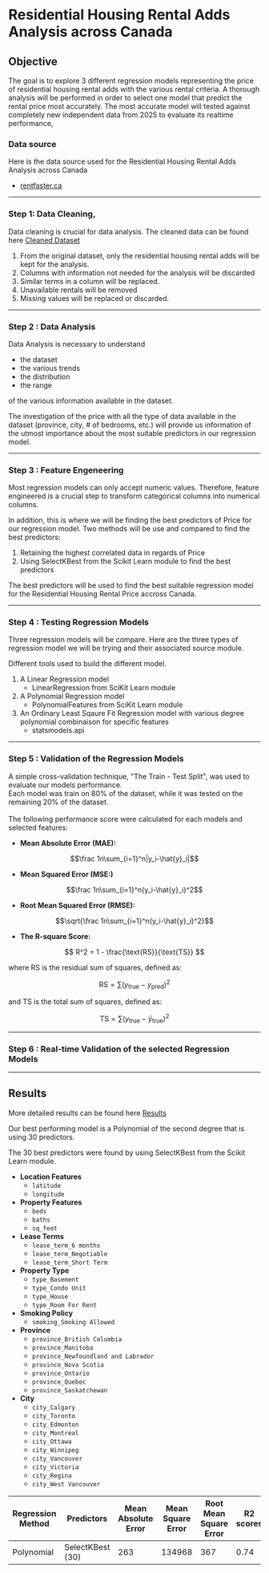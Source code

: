 # Residential Housing Rental Adds Analysis across Canada

## Objective
The goal is to explore 3 different regression models representing the price of residential housing rental adds with the various rental criteria. A thorough analysis will be performed in order to select one model that predict the rental price most accurately. The most accurate model will tested against completely new independent data from 2025 to evaluate its realtime performance,


### Data source
Here is the data source used for the Residential Housing Rental Adds Analysis across Canada

- [rentfaster.ca](https://www.rentfaster.ca/?utm_source=OOH&utm_medium=sign&utm_campaign=ca)

---
### Step 1: Data Cleaning,

Data cleaning is crucial for data analysis. The cleaned data can be found here [Cleaned Dataset](Data/canada_rent_clean.csv)

1. From the original dataset, only the residential housing rental adds will be kept for the analysis.
2. Columns with information not needed for the analysis will be discarded
3. Similar terms in a column will be replaced.
4. Unavailable rentals will be removed
5. Missing values will be replaced or discarded.

---
### Step 2 : Data Analysis

Data Analysis is necessary to understand 
   - the dataset
   - the various trends
   - the distribution
   - the range
     
of the various information available in the dataset.

The investigation of the price with all the type of data available in the dataset (province, city, # of bedrooms, etc.) will provide us information of the utmost importance about the most suitable predictors in our regression model.


---
### Step 3 : Feature Engeneering

Most regression models can only accept numeric values. Therefore, feature engineered is a crucial step to transform categorical columns into numerical columns.

In addition, this is where we will be finding the best predictors of Price for our regression model. Two methods will be use and compared to find the best predictors:
1. Retaining the highest correlated data in regards of Price
2. Using SelectKBest from the Scikit Learn module to find the best predictors

The best predictors will be used to find the best suitable regression model for the Residential Housing Rental Price accross Canada. 

---
### Step 4 : Testing Regression Models

Three regression models will be compare. Here are the three types of regression model we will be trying and their associated source module.

Different tools used to build the different model.
1. A Linear Regression model
     - LinearRegression from SciKit Learn module
2. A Polynomial Regression model 
     - PolynomialFeatures from SciKit Learn module
3. An Ordinary Least Sqaure Fit Regression model with various degree polynomial combinaison for specific features
     - statsmodels.api

---
### Step 5 : Validation of the Regression Models
A simple cross-validation technique, "The Train - Test Split", was used to evaluate our models performance.
</br>
Each model was train on 80% of the dataset, while it was tested on the remaining 20% of the dataset.
</br>
</br>
The following performance score were calculated for each models and selected features:

- **Mean Absolute Error (MAE):** 

$$\frac 1n\sum_{i=1}^n|y_i-\hat{y}_i|$$

- **Mean Squared Error (MSE:)** 

$$\frac 1n\sum_{i=1}^n(y_i-\hat{y}_i)^2$$

- **Root Mean Squared Error (RMSE):** 

$$\sqrt{\frac 1n\sum_{i=1}^n(y_i-\hat{y}_i)^2}$$

- **The R-square Score:**

$$
R^2 = 1 - \frac{\text{RS}}{\text{TS}}
$$

where RS is the residual sum of squares, defined as:

$$
\text{RS} = \sum (y_{\text{true}} - y_{\text{pred}})^2
$$

and TS is the total sum of squares, defined as:

$$
\text{TS} = \sum (y_{\text{true}} - \bar{y}_{\text{true}})^2
$$

---
### Step 6 : Real-time Validation of the selected Regression Models


---
## Results
More detailed results can be found here [Results](Notebook/Analysis_w_Results.md)

Our best performing model is a Polynomial of the second degree that is using 30 predictors.

The 30 best predictors were found by using SelectKBest from the Scikit Learn module.

- **Location Features**
  - `latitude`
  - `longitude`
- **Property Features**
  - `beds`
  - `baths`
  - `sq_feet`
- **Lease Terms**
  - `lease_term_6 months`
  - `lease_term_Negotiable`
  - `lease_term_Short Term`
- **Property Type**
  - `type_Basement`
  - `type_Condo Unit`
  - `type_House`
  - `type_Room For Rent`
- **Smoking Policy**
  - `smoking_Smoking Allowed`
- **Province**
  - `province_British Columbia`
  - `province_Manitoba`
  - `province_Newfoundland and Labrador`
  - `province_Nova Scotia`
  - `province_Ontario`
  - `province_Quebec`
  - `province_Saskatchewan`
- **City**
  - `city_Calgary`
  - `city_Toronto`
  - `city_Edmonton`
  - `city_Montréal`
  - `city_Ottawa`
  - `city_Winnipeg`
  - `city_Vancouver`
  - `city_Victoria`
  - `city_Regina`
  - `city_West Vancouver`


| Regression Method   | Predictors  | Mean Absolute Error | Mean Square Error    | Root Mean Square Error | R2 scores   |
| ------------------- | ----------- | ------------------- | -------------------- | ---------------------- | ----------- |
| Polynomial          | SelectKBest (30) | 263                | 134968             | 367                   | 0.74        |


    





